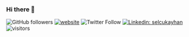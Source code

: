 ### Hi there 👋
![GitHub followers](https://img.shields.io/github/followers/selcukayhan?label=Follow&style=social)
[![website](https://img.shields.io/badge/Website-46a2f1.svg?&style=flat-square&logo=Google-Chrome&logoColor=white&link=http://selcukayhan.com/)](http://selcukayhan.com/)
![Twitter Follow](https://img.shields.io/twitter/follow/slckayhn?label=Follow/slckayhn)
[![Linkedin: selcukayhan](https://img.shields.io/badge/-selcukayhan-blue?style=flat-square&logo=Linkedin&logoColor=white&link=https://www.linkedin.com/in/selcukayhan/)](https://www.linkedin.com/in/selcukayhan/)
![visitors](https://visitor-badge.glitch.me/badge?page_id=selcukayhan.selcukayhan)

<!--
**selcukayhan/selcukayhan** is a ✨ _special_ ✨ repository because its `README.md` (this file) appears on your GitHub profile.

Here are some ideas to get you started:

- 🔭 I’m currently working on ...
- 🌱 I’m currently learning ...
- 👯 I’m looking to collaborate on ...
- 🤔 I’m looking for help with ...
- 💬 Ask me about ...
- 📫 How to reach me: ...
- 😄 Pronouns: ...
- ⚡ Fun fact: ...
-->
